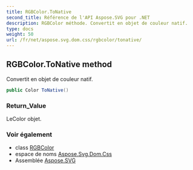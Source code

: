 ```yaml
---
title: RGBColor.ToNative
second_title: Référence de l'API Aspose.SVG pour .NET
description: RGBColor méthode. Convertit en objet de couleur natif.
type: docs
weight: 50
url: /fr/net/aspose.svg.dom.css/rgbcolor/tonative/
---
```

## RGBColor.ToNative method

Convertit en objet de couleur natif.

```csharp
public Color ToNative()
```

### Return_Value

LeColor objet.

### Voir également

* class [RGBColor](../)
* espace de noms [Aspose.Svg.Dom.Css](../../rgbcolor/)
* Assemblée [Aspose.SVG](../../../)


